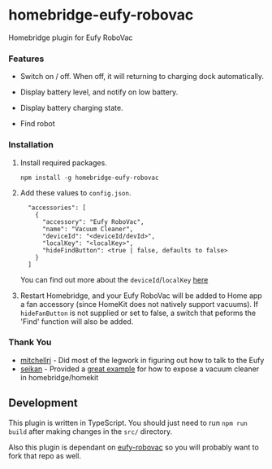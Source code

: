 # homebridge-eufy-robovac
Homebridge plugin for Eufy RoboVac

### Features

* Switch on / off. When off, it will returning to charging dock automatically.

* Display battery level, and notify on low battery.

* Display battery charging state.

* Find robot

### Installation

1. Install required packages.

   ```
   npm install -g homebridge-eufy-robovac
   ```
   
2. Add these values to `config.json`.

    ```
      "accessories": [
        {
          "accessory": "Eufy RoboVac",
          "name": "Vacuum Cleaner",
          "deviceId": "<deviceId/devId>",
          "localKey": "<localKey>",
          "hideFindButton": <true | false, defaults to false>
        }
      ]
    ``` 
    You can find out more about the `deviceId`/`localKey` [here](https://github.com/joshstrange/eufy-robovac)

3. Restart Homebridge, and your Eufy RoboVac will be added to Home app a fan accessory (since HomeKit does not natively support vacuums).  If `hideFanButton` is not supplied or set to false, a switch that peforms the 'Find' function will also be added.

### Thank You

* [mitchellrj](https://github.com/mitchellrj) - Did most of the legwork in figuring out how to talk to the Eufy
* [seikan](https://github.com/seikan) - Provided a [great example](https://github.com/seikan/homebridge-xiaomi-mi-robot-vacuum) for how to expose a vacuum cleaner in homebridge/homekit


## Development

This plugin is written in TypeScript. You should just need to run `npm run build` after making changes in the `src/` directory.

Also this plugin is dependant on [eufy-robovac](https://github.com/joshstrange/eufy-robovac/) so you will probably want to fork that repo as well.
